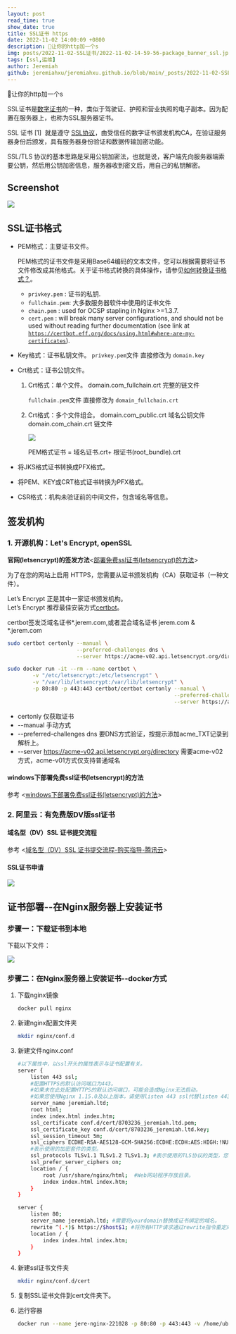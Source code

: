 ```yaml
---
layout: post
read_time: true
show_date: true
title: SSL证书 https
date: 2022-11-02 14:00:09 +0800
description: 🔆让你的http加一个s
img: posts/2022-11-02-SSL证书/2022-11-02-14-59-56-package_banner_ssl.jpg
tags: [ssl,运维]
author: Jeremiah
github: jeremiahxu/jeremiahxu.github.io/blob/main/_posts/2022-11-02-SSL证书.md 
---
```


🔆让你的http加一个s

SSL证书是[数字证书](https://baike.baidu.com/item/%E6%95%B0%E5%AD%97%E8%AF%81%E4%B9%A6/326874?fromModule=lemma_inlink)的一种，类似于驾驶证、护照和营业执照的电子副本。因为配置在服务器上，也称为SSL服务器证书。

SSL 证书 [1]  就是遵守 [SSL协议](https://baike.baidu.com/item/SSL%E5%8D%8F%E8%AE%AE/4602579?fromModule=lemma_inlink)，由受信任的数字证书颁发机构CA，在验证服务器身份后颁发，具有服务器身份验证和数据传输加密功能。

SSL/TLS 协议的基本思路是采用公钥加密法，也就是说，客户端先向服务器端索要公钥，然后用公钥加密信息，服务器收到密文后，用自己的私钥解密。

## Screenshot

![](../assets/img/posts/2022-11-02-SSL证书/2023-03-16-10-21-07-image.png)

## SSL证书格式

- PEM格式：主要证书文件。
  
  PEM格式的证书文件是采用Base64编码的文本文件，您可以根据需要将证书文件修改成其他格式。关于证书格式转换的具体操作，请参见[如何转换证书格式？](https://help.aliyun.com/document_detail/364239.html#concept-2154188 "不同Web服务器支持的证书格式不同。您需要将已签发的证书转换为适用当前Web服务器的格式，才能正常安装SSL证书。本文介绍如何转换证书格式。")。
  
  + `privkey.pem`  : 证书的私钥.
  + `fullchain.pem`: 大多数服务器软件中使用的证书文件
  + `chain.pem`    : used for OCSP stapling in Nginx >=1.3.7.
  + `cert.pem`     : will break many server configurations, and should not be used without reading further documentation (see link at [`https://certbot.eff.org/docs/using.html#where-are-my-certificates`](https://certbot.eff.org/docs/using.html#where-are-my-certificates " ")). 

- Key格式：证书私钥文件。
  `privkey.pem`文件 直接修改为 `domain.key`

- Crt格式：证书公钥文件。
  
  1. Crt格式：单个文件。
      domain.com_fullchain.crt 完整的链文件
     
      `fullchain.pem`文件 直接修改为 `domain_fullchain.crt`
  
  2. Crt格式：多个文件组合。
      domain.com_public.crt 域名公钥文件
      domain.com_chain.crt 链文件
     
     ![](../assets/img/posts/2022-11-02-SSL证书/2023-03-16-10-10-03-image.png)
     
      PEM格式证书 = 域名证书.crt+ 根证书(root_bundle).crt

- 将JKS格式证书转换成PFX格式。

- 将PEM、KEY或CRT格式证书转换为PFX格式。

- CSR格式：机构未验证前的中间文件，包含域名等信息。

## 签发机构

### 1. 开源机构：Let's Encrypt, openSSL

**官网(letsencrypt)的签发方法**<[部署免费ssl证书(letsencrypt)的方法](https://letsencrypt.org/zh-cn/)>

为了在您的网站上启用 HTTPS，您需要从证书颁发机构（CA）获取证书（一种文件）。 

Let’s Encrypt 正是其中一家证书颁发机构。  
Let’s Encrypt 推荐最佳安装方式[certbot](https://certbot.eff.org/)。 

certbot签发泛域名证书*.jerem.com,或者混合域名证书 jerem.com & *.jerem.com
```bash
sudo certbot certonly --manual \
                      --preferred-challenges dns \
                      --server https://acme-v02.api.letsencrypt.org/directory
```
```bash
sudo docker run -it --rm --name certbot \
        -v "/etc/letsencrypt:/etc/letsencrypt" \
        -v "/var/lib/letsencrypt:/var/lib/letsencrypt" \
        -p 80:80 -p 443:443 certbot/certbot certonly --manual \
                                                     --preferred-challenges dns \
                                                     --server https://acme-v02.api.letsencrypt.org/directory
```
+ certonly 仅获取证书   
+ --manual 手动方式   
+ --preferred-challenges dns 要DNS方式验证，按提示添加acme_TXT记录到解析上。  
+ --server https://acme-v02.api.letsencrypt.org/directory 需要acme-v02方式，acme-v01方式仅支持普通域名   

#### windows下部署免费ssl证书(letsencrypt)的方法

参考 <[windows下部署免费ssl证书(letsencrypt)的方法](http://www.idcbaby.com/43100/)>

### 2. 阿里云：有免费版DV版ssl证书

#### 域名型（DV）SSL 证书提交流程

参考 <[域名型（DV）SSL 证书提交流程-购买指导-腾讯云](https://cloud.tencent.com/document/buy-guide/400/47285)>

#### SSL证书申请

![](../assets/img/posts/2022-11-02-SSL证书/2022-11-02-14-11-16-image.png)

## 证书部署--在Nginx服务器上安装证书

### 步骤一：下载证书到本地

下载以下文件：

![](../assets/img/posts/2022-11-02-SSL证书/2022-11-02-14-18-01-image.png)

### 步骤二：在Nginx服务器上安装证书--docker方式

1. 下载nginx镜像
   
   ```bash
   docker pull nginx
   ```

2. 新建nginx配置文件夹
   
   ```bash
   mkdir nginx/conf.d
   ```

3. 新建文件nginx.conf
   
   ```bash
   #以下属性中，以ssl开头的属性表示与证书配置有关。
   server {
       listen 443 ssl;
       #配置HTTPS的默认访问端口为443。
       #如果未在此处配置HTTPS的默认访问端口，可能会造成Nginx无法启动。
       #如果您使用Nginx 1.15.0及以上版本，请使用listen 443 ssl代替listen 443和ssl on。
       server_name jeremiah.ltd;
       root html;
       index index.html index.htm;
       ssl_certificate conf.d/cert/8703236_jeremiah.ltd.pem;  
       ssl_certificate_key conf.d/cert/8703236_jeremiah.ltd.key; 
       ssl_session_timeout 5m;
       ssl_ciphers ECDHE-RSA-AES128-GCM-SHA256:ECDHE:ECDH:AES:HIGH:!NULL:!aNULL:!MD5:!ADH:!RC4;
       #表示使用的加密套件的类型。
       ssl_protocols TLSv1.1 TLSv1.2 TLSv1.3; #表示使用的TLS协议的类型，您需要自行评估是否配置TLSv1.1协议。
       ssl_prefer_server_ciphers on;
       location / {
           root /usr/share/nginx/html;  #Web网站程序存放目录。
           index index.html index.htm;
       }
   }
   
   server {
       listen 80;
       server_name jeremiah.ltd; #需要将yourdomain替换成证书绑定的域名。
       rewrite ^(.*)$ https://$host$1; #将所有HTTP请求通过rewrite指令重定向到HTTPS。
       location / {
           index index.html index.htm;
       }
   }
   ```

4. 新建ssl证书文件夹
   
   ```bash
   mkdir nginx/conf.d/cert
   ```

5. 复制SSL证书文件到cert文件夹下。

6. 运行容器
   
   ```bash
   docker run --name jere-nginx-221028 -p 80:80 -p 443:443 -v /home/ubuntu/jeremiahxu.github.io/_site:/usr/share/nginx/html -v /home/ubuntu/nginx/conf.d:/etc/nginx/conf.d:ro  -itd nginx
   ```
